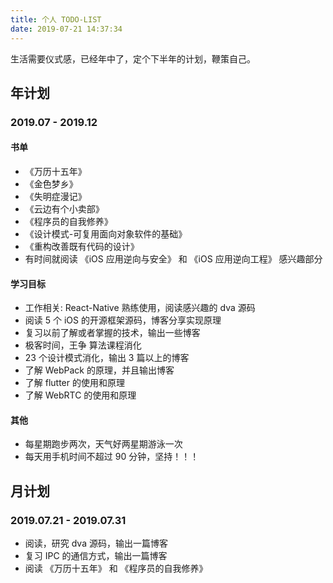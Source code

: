 ```yaml
---
title: 个人 TODO-LIST
date: 2019-07-21 14:37:34
---
```


生活需要仪式感，已经年中了，定个下半年的计划，鞭策自己。

## 年计划
### 2019.07 - 2019.12
#### 书单
- 《万历十五年》
- 《金色梦乡》
- 《失明症漫记》
- 《云边有个小卖部》
- 《程序员的自我修养》
- 《设计模式-可复用面向对象软件的基础》
- 《重构改善既有代码的设计》
- 有时间就阅读 《iOS 应用逆向与安全》 和 《iOS 应用逆向工程》 感兴趣部分

#### 学习目标
- 工作相关: React-Native 熟练使用，阅读感兴趣的 dva 源码
- 阅读 5 个 iOS 的开源框架源码，博客分享实现原理
- 复习以前了解或者掌握的技术，输出一些博客
- 极客时间，王争 算法课程消化
- 23 个设计模式消化，输出 3 篇以上的博客
- 了解 WebPack 的原理，并且输出博客
- 了解 flutter 的使用和原理
- 了解 WebRTC 的使用和原理 

#### 其他
- 每星期跑步两次，天气好两星期游泳一次
- 每天用手机时间不超过 90 分钟，坚持！！！

## 月计划
### 2019.07.21 - 2019.07.31
- 阅读，研究 dva 源码，输出一篇博客
- 复习 IPC 的通信方式，输出一篇博客
- 阅读 《万历十五年》 和 《程序员的自我修养》